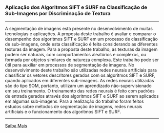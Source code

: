 ### Aplicação dos Algoritmos SIFT e SURF na Classificação de Sub-Imagens por Discriminação de Textura
___
A segmentação de imagens está presente no desenvolvimento de muitas tecnologias e aplicações. A proposta deste trabalho é avaliar e comparar o desempenho dos algoritmos SIFT e SURF em um processo de classificação de sub-imagens, onde esta classificação é feita considerando as diferentes texturas da imagem. Para a proposta deste trabalho, as texturas da imagem podem ser naturais, com comportamentos aleatórios e complexos, ou formada por objetos similares de natureza complexa. Este trabalho pode ser útil para auxiliar em processos de segmentação de imagens. No desenvolvimento deste trabalho são utilizadas redes neurais artificiais para classificar os vetores descritores gerados com os algoritmos SIFT e SURF, quando aplicados em diferentes sub-imagens. As redes neurais utilizadas são do tipo SOM, portanto, utilizam um aprendizado não-supervisionado em seu treinamento. O treinamento das redes neurais é feito com padrões de entrada gerados através dos algoritmos SIFT e SURF ao serem aplicados em algumas sub-imagens. Para a realização do trabalho foram feitos estudos sobre métodos de segmentação de imagens, redes neurais artificiais e o funcionamento dos algoritmos SIFT e SURF.
___
[Saiba Mais](https://doi.org/10.6084/m9.figshare.12844484)
